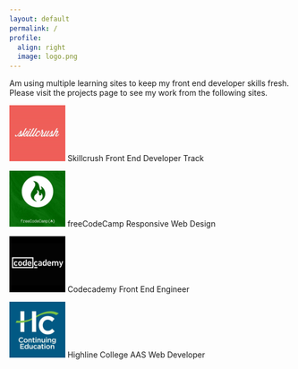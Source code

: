 ```yaml
---
layout: default
permalink: /
profile:
  align: right
  image: logo.png
---
```


Am using multiple learning sites to keep my front end developer skills fresh.  Please visit the projects page to see my work from the following sites.

![Skillcrush Logo](assets/images/logo-skillcrush.png "skillcrush logo")
Skillcrush Front End Developer Track

![freeCodeCamp Logo](assets/images/logo-fcc.png "freeCodeCamp logo")
freeCodeCamp Responsive Web Design

![Codecademy Logo](assets/images/logo-codecademy.png "codecademy logo")
Codecademy Front End Engineer

![Highline Logo](assets/images/logo-highline.png "highline college logo")
Highline College AAS Web Developer
